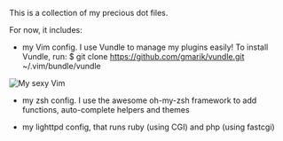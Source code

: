 This is a collection of my precious dot files.

For now, it includes:
- my Vim config. I use Vundle to manage my plugins easily!
To install Vundle, run:
   $ git clone https://github.com/gmarik/vundle.git ~/.vim/bundle/vundle

![My sexy Vim](http://imageshack.us/a/img441/5210/vimb.png)

- my zsh config. I use the awesome oh-my-zsh framework to add functions, auto-complete helpers and themes

- my lighttpd config, that runs ruby (using CGI) and php (using fastcgi)
